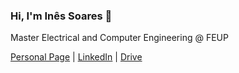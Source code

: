 ### Hi, I'm Inês Soares 👋

Master Electrical and Computer Engineering @ FEUP

[Personal Page](http://inesosoares6.github.io) | [LinkedIn](https://www.linkedin.com/in/ines-soares) | [Drive](https://drive.google.com/drive/folders/19vQcMkU6VvguD7HfsRRtJksrcpaIfRVu?usp=sharing)

<!--
**inesosoares6/inesosoares6** is a ✨ _special_ ✨ repository because its `README.md` (this file) appears on your GitHub profile.

Here are some ideas to get you started:

- 🔭 I’m currently working on ...
- 🌱 I’m currently learning ...
- 👯 I’m looking to collaborate on ...
- 🤔 I’m looking for help with ...
- 💬 Ask me about ...
- 📫 How to reach me: ...
- 😄 Pronouns: ...
- ⚡ Fun fact: ...
-->
